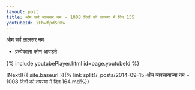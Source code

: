 ```yaml
---
layout: post
title: ओम सर्व लालसर नमः - 1008 दिनों की तपस्या में दिन 155
youtubeId: iFhwfpdS0Kw
---
```

 
 
 ओम सर्व लालसर नमः  
 
 -  प्रत्येकाला कोण आवडते 
 
  
 
  
 
 
 
 
 
 


{% include youtubePlayer.html id=page.youtubeId %}
 
[Next]({{ site.baseurl }}{% link  split1/_posts/2014-09-15-ओम व्यवसायाच्या नमः - 1008 दिनों की तपस्या में दिन 164.md%})
 
